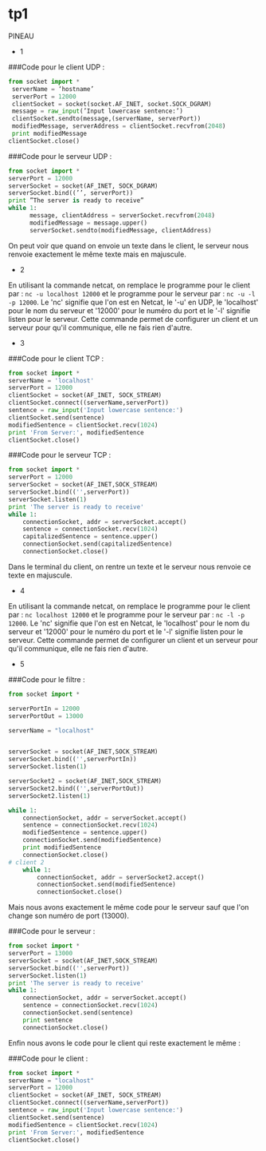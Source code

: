 # tp1

PINEAU

- 1 

###Code pour le client UDP : 
```python
from socket import *
 serverName = ‘hostname’ 
 serverPort = 12000 
 clientSocket = socket(socket.AF_INET, socket.SOCK_DGRAM) 
 message = raw_input(’Input lowercase sentence:’)
 clientSocket.sendto(message,(serverName, serverPort))
 modifiedMessage, serverAddress = clientSocket.recvfrom(2048)                  
 print modifiedMessage
clientSocket.close()
```
###Code pour le serveur UDP : 
```python
from socket import *
serverPort = 12000
serverSocket = socket(AF_INET, SOCK_DGRAM)
serverSocket.bind((’’, serverPort))
print ”The server is ready to receive”
while 1:
      message, clientAddress = serverSocket.recvfrom(2048)
      modifiedMessage = message.upper()
      serverSocket.sendto(modifiedMessage, clientAddress)
```
On peut voir que quand on envoie un texte dans le client, le serveur nous renvoie exactement le même texte mais en majuscule.

- 2

En utilisant la commande netcat, on remplace le programme pour le client par : ``` nc -u localhost 12000 ``` et le programme pour le serveur par : ``` nc -u -l -p 12000 ```.
Le 'nc' signifie que l'on est en Netcat, le '-u' en UDP, le 'localhost' pour le nom du serveur et '12000' pour le numéro du port et le '-l' signifie listen pour le serveur.
Cette commande permet de configurer un client et un serveur pour qu'il communique, elle ne fais rien d'autre.

- 3 

###Code pour le client TCP : 
```python
from socket import *
serverName = 'localhost'
serverPort = 12000
clientSocket = socket(AF_INET, SOCK_STREAM)
clientSocket.connect((serverName,serverPort))
sentence = raw_input('Input lowercase sentence:')
clientSocket.send(sentence)
modifiedSentence = clientSocket.recv(1024)
print 'From Server:', modifiedSentence
clientSocket.close()
```
###Code pour le serveur TCP : 
```python
from socket import *
serverPort = 12000
serverSocket = socket(AF_INET,SOCK_STREAM)
serverSocket.bind(('',serverPort))
serverSocket.listen(1)
print 'The server is ready to receive'
while 1:
	connectionSocket, addr = serverSocket.accept()
	sentence = connectionSocket.recv(1024)
	capitalizedSentence = sentence.upper()
	connectionSocket.send(capitalizedSentence)
	connectionSocket.close()
 ```
Dans le terminal du client, on rentre un texte et le serveur nous renvoie ce texte en majuscule.

- 4 

En utilisant la commande netcat, on remplace le programme pour le client par : ``` nc localhost 12000 ``` et le programme pour le serveur par : ``` nc -l -p 12000 ```.
Le 'nc' signifie que l'on est en Netcat, le 'localhost' pour le nom du serveur et '12000' pour le numéro du port et le '-l' signifie listen pour le serveur.
Cette commande permet de configurer un client et un serveur pour qu'il communique, elle ne fais rien d'autre.

- 5 

###Code pour le filtre : 
```python
from socket import *

serverPortIn = 12000
serverPortOut = 13000

serverName = "localhost"


serverSocket = socket(AF_INET,SOCK_STREAM)
serverSocket.bind(('',serverPortIn))
serverSocket.listen(1)

serverSocket2 = socket(AF_INET,SOCK_STREAM)
serverSocket2.bind(('',serverPortOut))
serverSocket2.listen(1)

while 1:
	connectionSocket, addr = serverSocket.accept()
	sentence = connectionSocket.recv(1024)
	modifiedSentence = sentence.upper()
	connectionSocket.send(modifiedSentence)
	print modifiedSentence
	connectionSocket.close()
# client 2
	while 1:
		connectionSocket, addr = serverSocket2.accept()
		connectionSocket.send(modifiedSentence)
		connectionSocket.close()
```
Mais nous avons exactement le même code pour le serveur sauf que l'on change son numéro de port (13000).

###Code pour le serveur : 
```python
from socket import *
serverPort = 13000
serverSocket = socket(AF_INET,SOCK_STREAM)
serverSocket.bind(('',serverPort))
serverSocket.listen(1)
print 'The server is ready to receive'
while 1:
	connectionSocket, addr = serverSocket.accept()
	sentence = connectionSocket.recv(1024)
	connectionSocket.send(sentence)
	print sentence
	connectionSocket.close()
```
Enfin nous avons le code pour le client qui reste exactement le même : 

###Code pour le client : 
```python
from socket import *
serverName = "localhost"
serverPort = 12000
clientSocket = socket(AF_INET, SOCK_STREAM)
clientSocket.connect((serverName,serverPort))
sentence = raw_input('Input lowercase sentence:')
clientSocket.send(sentence)
modifiedSentence = clientSocket.recv(1024)
print 'From Server:', modifiedSentence
clientSocket.close()
```
